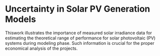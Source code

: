 # Uncertainty in Solar PV Generation Models
 Thiswork illustrates the importance of measured solar irradiance data for estimating the theoretical range of performance for solar photovoltaic (PV) systems during modeling phase. Such information is crucial for the proper economical analysis of the projects.
